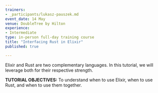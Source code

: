 ```yaml
---
trainers:
- _participants/lukasz-pauszek.md
event_date: 14 May
venue: DoubleTree by Hilton
experience:
- Intermediate
type: in-person full-day training course
title: "Interfacing Rust in Elixir"
published: true

---
```

Elixir and Rust are two complementary languages. In this tutorial, we will leverage both for their respective strength.

**TUTORIAL OBJECTIVES:**
To understand when to use Elixir, when to use Rust, and when to use them together.